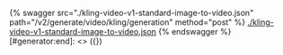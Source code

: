 [#generator:start]: <> ({ "template": "openapi" })
{% swagger src="./kling-video-v1-standard-image-to-video.json" path="/v2/generate/video/kling/generation" method="post" %}
[./kling-video-v1-standard-image-to-video.json](./kling-video-v1-standard-image-to-video.json)
{% endswagger %}
[#generator:end]: <> ({})